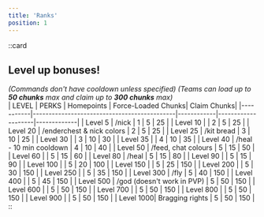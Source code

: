 ```yaml
---
title: 'Ranks'
position: 1
---
```

::card
## Level up bonuses!
_(Commands don't have cooldown unless specified) (Teams can load up to **50 chunks** max and claim up to **300 chunks** max)_
<br>
| LEVEL     | PERKS                                       | Homepoints | Force-Loaded Chunks| Claim Chunks| 
|-----------|---------------------------------------------|------------|--------------------|-------------|
| Level 5   | /nick                                       | 1          | 5                  | 25          | 
| Level 10  |                                             | 2          | 5                  | 25          | 
| Level 20  | /enderchest & nick colors                   | 2          | 5                  | 25          | 
| Level 25  | /kit bread                                  | 3          | 10                 | 25          | 
| Level 30  |                                             | 3          | 10                 | 30          | 
| Level 35  |                                             | 4          | 10                 | 35          | 
| Level 40  | /heal - 10 min cooldown                     | 4          | 10                 | 40          | 
| Level 50  | /feed, chat colours                         | 5          | 15                 | 50          | 
| Level 60  |                                             | 5          | 15                 | 60          | 
| Level 80  | /heal                                       | 5          | 15                 | 80          | 
| Level 90  |                                             | 5          | 15                 | 90          | 
| Level 100 |                                             | 5          | 20                 | 100         | 
| Level 150 |                                             | 5          | 25                 | 150         | 
| Level 200 |                                             | 5          | 30                 | 150         | 
| Level 250 |                                             | 5          | 35                 | 150         | 
| Level 300 | /fly                                        | 5          | 40                 | 150         | 
| Level 400 |                                             | 5          | 45                 | 150         | 
| Level 500 | /god (doesn't work in PVP)                  | 5          | 50                 | 150         | 
| Level 600 |                                             | 5          | 50                 | 150         | 
| Level 700 |                                             | 5          | 50                 | 150         | 
| Level 800 |                                             | 5          | 50                 | 150         | 
| Level 900 |                                             | 5          | 50                 | 150         | 
| Level 1000| Bragging rights                             | 5          | 50                 | 150         |
::